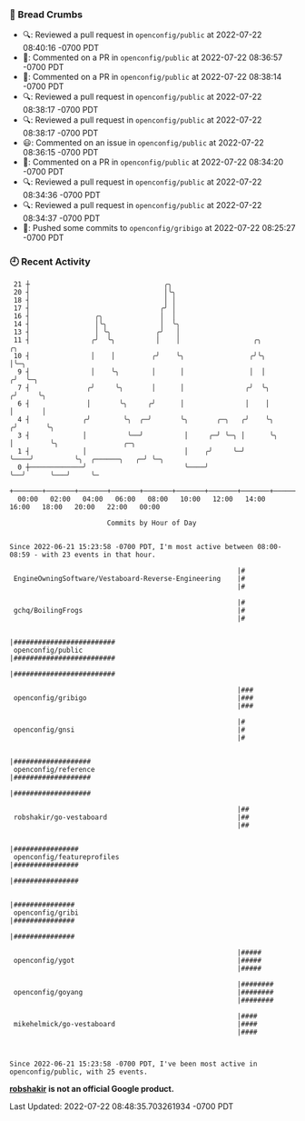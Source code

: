 ### 🍞 Bread Crumbs

 * 🔍: Reviewed a pull request in  `openconfig/public` at 2022-07-22 08:40:16 -0700 PDT
 * 💬: Commented on a PR in  `openconfig/public` at 2022-07-22 08:36:57 -0700 PDT
 * 💬: Commented on a PR in  `openconfig/public` at 2022-07-22 08:38:14 -0700 PDT
 * 🔍: Reviewed a pull request in  `openconfig/public` at 2022-07-22 08:38:17 -0700 PDT
 * 🔍: Reviewed a pull request in  `openconfig/public` at 2022-07-22 08:38:17 -0700 PDT
 * 😃: Commented on an issue in `openconfig/public` at 2022-07-22 08:36:15 -0700 PDT
 * 💬: Commented on a PR in  `openconfig/public` at 2022-07-22 08:34:20 -0700 PDT
 * 🔍: Reviewed a pull request in  `openconfig/public` at 2022-07-22 08:34:36 -0700 PDT
 * 🔍: Reviewed a pull request in  `openconfig/public` at 2022-07-22 08:34:37 -0700 PDT
 * 🚢: Pushed some commits to `openconfig/gribigo` at 2022-07-22 08:25:27 -0700 PDT

### 🕘 Recent Activity
```
 21 ┼                                 ╭╮
 20 ┤                                 │╰╮
 18 ┤                                 │ │
 17 ┤                                ╭╯ │
 16 ┤                ╭╮              │  │
 14 ┤                │╰╮             │  ╰╮
 13 ┤                │ ╰╮           ╭╯   │
 11 ┤               ╭╯  ╰╮          │    │                  ╭╮           ╭╮
 10 ┤               │    │         ╭╯    ╰╮                ╭╯╰╮          │╰─╮
  9 ┤               │    ╰╮        │      │                │  │         ╭╯  ╰─╮
  7 ┤              ╭╯     ╰╮       │      │               ╭╯  ╰╮       ╭╯     ╰╮
  6 ┤              │       ╰╮     ╭╯      │               │    │       │       │
  4 ┤             ╭╯        ╰╮  ╭─╯       ╰╮       ╭─╮   ╭╯    ╰╮     ╭╯       ╰╮
  3 ┤             │          ╰──╯          │     ╭─╯ ╰─╮ │      ╰╮    │         ╰╮                ╭─╮
  1 ┤             │                        │    ╭╯     ╰─╯       ╰────╯          ╰╮  ╭──────╮   ╭─╯ ╰─╮
  0 ┼─────────────╯                        ╰────╯                                 ╰──╯      ╰───╯     ╰─
    +───────+───────+───────+───────+───────+───────+───────+───────+───────+───────+───────+───────+────
  00:00   02:00   04:00   06:00   08:00   10:00   12:00   14:00   16:00   18:00   20:00   22:00   00:00   

						Commits by Hour of Day


Since 2022-06-21 15:23:58 -0700 PDT, I'm most active between 08:00-08:59 - with 23 events in that hour.

```



```
                                                        |#
 EngineOwningSoftware/Vestaboard-Reverse-Engineering    |#
                                                        |#

                                                        |#
 gchq/BoilingFrogs                                      |#
                                                        |#

                                                        |#########################
 openconfig/public                                      |#########################
                                                        |#########################

                                                        |###
 openconfig/gribigo                                     |###
                                                        |###

                                                        |#
 openconfig/gnsi                                        |#
                                                        |#

                                                        |###################
 openconfig/reference                                   |###################
                                                        |###################

                                                        |##
 robshakir/go-vestaboard                                |##
                                                        |##

                                                        |################
 openconfig/featureprofiles                             |################
                                                        |################

                                                        |###############
 openconfig/gribi                                       |###############
                                                        |###############

                                                        |#####
 openconfig/ygot                                        |#####
                                                        |#####

                                                        |########
 openconfig/goyang                                      |########
                                                        |########

                                                        |####
 mikehelmick/go-vestaboard                              |####
                                                        |####



Since 2022-06-21 15:23:58 -0700 PDT, I've been most active in openconfig/public, with 25 events.

```
**[robshakir](mailto:robjs@google.com) is not an official Google product.**  


Last Updated: 2022-07-22 08:48:35.703261934 -0700 PDT
